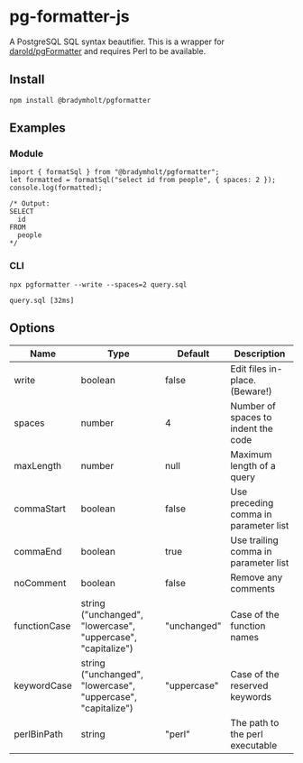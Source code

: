 # pg-formatter-js

A PostgreSQL SQL syntax beautifier.  This is a wrapper for [darold/pgFormatter](https://github.com/darold/pgFormatter) and requires Perl to be available.

## Install

```
npm install @bradymholt/pgformatter 
```

## Examples

### Module

```
import { formatSql } from "@bradymholt/pgformatter";
let formatted = formatSql("select id from people", { spaces: 2 });
console.log(formatted);

/* Output:
SELECT
  id
FROM
  people
*/
```

### CLI

```
npx pgformatter --write --spaces=2 query.sql

query.sql [32ms]
```

## Options

| Name         | Type                                                         | Default     | Description                           | 
|--------------|--------------------------------------------------------------|-------------|---------------------------------------| 
| write        | boolean                                                      | false       | Edit files in-place. (Beware!)        | 
| spaces       | number                                                       | 4           | Number of spaces to indent the code   | 
| maxLength    | number                                                       | null        | Maximum length of a query             | 
| commaStart   | boolean                                                      | false       | Use preceding comma in parameter list | 
| commaEnd     | boolean                                                      | true        | Use trailing comma in parameter list  | 
| noComment    | boolean                                                      | false       | Remove any comments                   | 
| functionCase | string ("unchanged", "lowercase", "uppercase", "capitalize") | "unchanged" | Case of the function names            | 
| keywordCase  | string ("unchanged", "lowercase", "uppercase", "capitalize") | "uppercase" | Case of the reserved keywords         | 
| perlBinPath  | string                                                       | "perl"      | The path to the perl executable       | 

